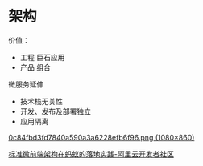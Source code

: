 # 架构

价值：
- 工程 巨石应用
- 产品 组合

微服务延伸

- 技术栈无关性
- 开发、发布及部署独立
- 应用隔离

[0c84fbd3fd7840a590a3a6228efb6f96.png (1080×860)](https://ucc.alicdn.com/pic/developer-ecology/0c84fbd3fd7840a590a3a6228efb6f96.png)

[标准微前端架构在蚂蚁的落地实践-阿里云开发者社区](https://developer.aliyun.com/article/742576)
